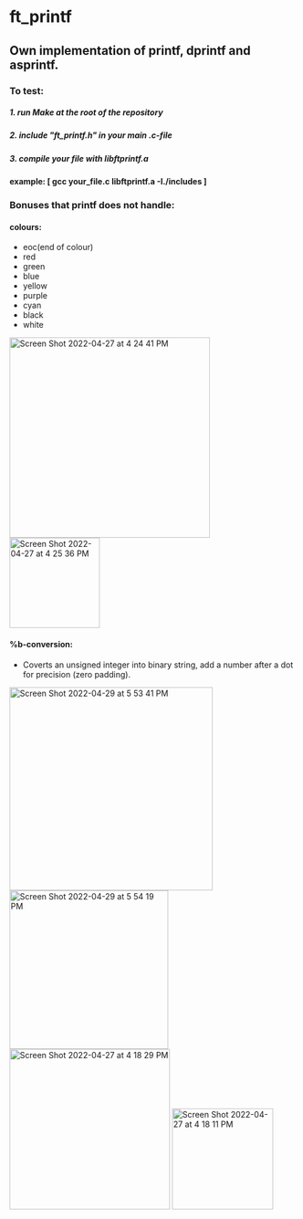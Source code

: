 # ft_printf

## Own implementation of printf, dprintf and asprintf.

### To test:
##### 1. run Make at the root of the repository
##### 2. include "ft_printf.h" in your main .c-file
##### 3. compile your file with libftprintf.a
#### example: [ gcc your_file.c libftprintf.a -I./includes ]

### Bonuses that printf does not handle:


#### colours:
- eoc(end of colour)
- red
- green
- blue
- yellow
- purple
- cyan
- black
- white
<img width="351" alt="Screen Shot 2022-04-27 at 4 24 41 PM" src="https://user-images.githubusercontent.com/88145164/165528227-042b1abb-b05a-4206-ad75-068ea14fd073.png">
<img width="158" alt="Screen Shot 2022-04-27 at 4 25 36 PM" src="https://user-images.githubusercontent.com/88145164/165528345-f60e587d-a8fc-41bc-b00e-46ac79bb0a39.png">


#### %b-conversion:
- Coverts an unsigned integer into binary string, add a number after a dot for precision (zero padding).
<img width="356" alt="Screen Shot 2022-04-29 at 5 53 41 PM" src="https://user-images.githubusercontent.com/88145164/165969915-96296305-7f8d-4433-b58b-4cc5d1ffa5dd.png">
<img width="278" alt="Screen Shot 2022-04-29 at 5 54 19 PM" src="https://user-images.githubusercontent.com/88145164/165969925-747fa62d-a701-4c5b-a11c-4a5b2b6abdf7.png">



<img width="281" alt="Screen Shot 2022-04-27 at 4 18 29 PM" src="https://user-images.githubusercontent.com/88145164/165527008-421e79d1-559b-4e20-9fbd-a67008536f03.png">
<img width="177" alt="Screen Shot 2022-04-27 at 4 18 11 PM" src="https://user-images.githubusercontent.com/88145164/165527020-4f1c0d26-078e-4f8c-b70c-56a14d9838df.png">

